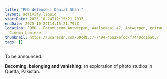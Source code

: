 ```yaml
---
title: "PhD defense | Danial Shah "
layout: activity.liquid
startDate: 2025-10-24T12:15:21.783Z
endDate: 2025-10-24T14:15:21.797Z
location: FOMU - Fotomuseum Antwerpen, Waalsekaai 47, Antwerpen, entrance via
  Cinema Lumière
thumbnail: https://ucarecdn.com/09cd85c7-7494-45a2-afcc-f7440cd1ba05/
tags: []
---
```

T﻿o be announced.

**Becoming, belonging and vanishing**: an exploration of photo studios in Quetta, Pakistan.